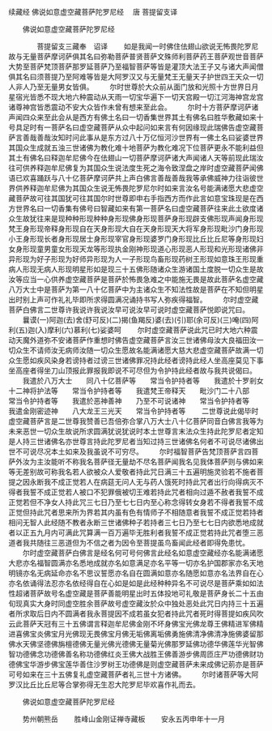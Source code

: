续藏经   佛说如意虚空藏菩萨陀罗尼经
　唐 菩提留支译
　　 

　　佛说如意虚空藏菩萨陀罗尼经

　　　　菩提留支三藏奉　诏译
　　如是我闻一时佛住佉翅山欲说无怖畏陀罗尼故与无量菩萨摩诃萨俱其名曰弥勒菩萨普贤菩萨文殊师利菩萨药王菩萨观世音菩萨大势至菩萨梵顶菩萨那罗延菩萨乃至福智菩萨等皆是灌顶大法王子又与诸大声闻僧俱其名曰须菩提乃至阿难等皆是大阿罗汉又与无量梵王无量天子护世四王天众一切人非人乃至无量男女皆俱。
　　尔时世尊於大众前从面门放和光照十方世界日月星宿光皆悉不现大地六种震动从天雨一切宝华遍下一切天宫殿一切江河海神宫龙宫诸尊神宫皆悉震动不安大众皆作未曾有想来至此会。
　　尔时十方菩萨摩诃萨诸声闻四众来至此会从是西方有佛土名曰一切香集世界其土有佛名曰胜华敷藏如来十号具足时有一菩萨名曰虚空藏菩萨从众中起问如来言有何因缘现此瑞佛告虚空藏菩萨言善哉善哉汝知时问此事从是东方过八十万亿恒河沙世界有一佛土名曰娑婆世界其国众生成就五浊三世诸佛为教化难十地菩萨为教化难况下位菩萨更永不能利益但其土有佛名曰释迦牟尼佛今在佉翅山一切菩萨摩诃萨诸大声闻诸人天等前现此瑞汝往可供养释迦牟尼佛复为其国众生说法度生死之海令致涅盘之岸时虚空藏菩萨闻佛语已欢喜踊跃与八十亿菩萨摩诃萨共上声白佛言善哉善哉我等承佛威神力往诣彼世界供养释迦牟尼佛为其国众生说无怖畏陀罗尼尔时如来言汝名号能满诸愿大悲虚空藏菩萨故可往其国犹可往其国尔时世尊即申右手指西方而作此言如意宝珠现是在西方世界名曰一切香集有佛号曰智藏如来有第一菩萨名曰虚空藏菩萨往来此土欲度诸众生故犹往来是现种种形现种种身形现佛身形现菩萨身形现辟支佛形现声闻身形现梵王身形现帝释身形现自在天身形现大自在天身形现天大将军身形现毗沙门身形现小王身形现长者身形现居士身形现宰官身形现婆罗门身形现比丘比丘尼等身形现妇女身形现童男童女形现天龙等形现执金刚神形现道心形现恶人形现和光形现诸佛非异形现为好子形现为好师异形现为人一子形现鸟畜形现药树王形现如意珠王形现重病人形现无病人形现明星形如是现三十五佛形随诸众生游诸国土度脱一切众生是故汝等应当一心供养虚空藏菩萨是菩萨於怖畏急难之中能施无畏是故此菩萨名虚空藏八万大士中是菩萨为第一八十亿菩萨中为主诸众生不知法性故是菩萨在不知但明星出时别上声可作礼礼毕即所求得圆满况诵持书写人弥疾得福智。
　　尔时虚空藏菩萨白佛言二世尊许我说许我说汝早可说汝早可说时虚空藏菩萨悦即说咒曰。
　　曩谟(一)阿迦(去)舍(舒可反)(二)揭(鱼羯反)婆(去)(引)耶(余可反)(三)唵(四)阿利(五)迦(入)摩利(六)慕利(七)娑婆呵
　　尔时虚空藏菩萨说此咒已时大地六种震动天魔外道弥不安诸菩萨作重想时佛告虚空藏菩萨言汝三世诸佛母汝大良福田汝一切众生不请师汝无病师汝随一切众生愿故名能满诸愿大慈大悲虚空藏菩萨故满一切众生愿如疾风染身若谤持者过谤三世诸佛罪况持此经者谤持此经人坐高座莫见下事坐高座者得坐刀山顶报此罪报我即说不可尽但为令护持此经者故与我共说偈曰。
　　我遣於八万大士　　同八十亿菩萨等　　常当令护持者等　　我遣於十罗剎女　　十二神将护法等　　常当令护持者等　　我遣梵王帝释天　　毗沙门二十八部　　常当令护持者等　　我遣於恶神善神　　乃至不可说诸神　　常当令护持者等　　我遣金刚密迹神　　八大龙王三光天　　常当令护持者等
　　二世尊说此偈毕时虚空藏菩萨言是二世尊我赞善已吾倍弥合掌八万大士八十亿菩萨同音白佛言我等为未来恶世一切众生故说所求圆满犹说犹说时本土世尊言末法众生持此陀罗尼者定知是人持三世诸佛名亦世尊言持此陀罗尼者当知过持三世诸佛名何者不可说尽诸佛出世不可说尽况本土如来及我虽说不可穷尽。
　　尔时福智菩萨告梵顶菩萨言四菩萨外汝为主汝能听不称我名菩萨径无量劫不尽名菩萨闻我名见我体菩萨则与佛如来等无差别故可称我名若人欲被众人爱敬者持此咒日满三十五遍明施灵验若不施者菩提之因永断我不成正觉若人在病莚无问人无与药人饿死时持此咒者出行向得病灭不得者我誓不成正觉若人被口不犯罪俄被切王难若持此咒者相向过遁不赦者我誓不成正觉若但不净女人持此咒三七日乃至七七日内至心称念得转女身若不得者我誓不成正觉但持此咒者思来所为界若其内虽有色有情师子不相随意者我誓不成正觉若持者相问无智人此经随不教者永断三世诸佛种子若持者三七日乃至七七日内欲悉地成就者以正五九月内可满此咒算满一百万遍毕无胜利者我誓不成正觉若持此咒者堕三恶道者我共随往三恶道但为不信之者为因令至菩提虽鸟畜闻此经者即得免患忧。
　　尔时虚空藏菩萨白佛言是经名何可号何佛言此经名如意虚空藏经亦名能满诸愿大悲亦名福智圆满亦名悉地成就亦名如意满足亦名平等一切亦名护国郡家亦名天地明镜亦名无病延命亦名不思议誓愿亦名自在圆满如意亦名随愿如意亦名法界自在心亦名依诵得法忍亦名依经得自在心如是如是此经种种异名不可说尽是菩萨乘如如法性超诸菩萨故号名虚空藏是菩萨善能明星出时五体投地可礼敬是菩萨身长二十五由旬现真实大身时同虚空胜余菩萨故号虚空藏汝於众中独处恶处此咒日内持三十五遍者所求取后日内不圆满者我永菩提因不成若虽女犯者持此咒者死时得菩提如疾风吹云此菩萨天冠有三十五佛谓言释迦牟尼佛金刚不坏身佛宝光佛龙尊王佛精进军佛精进喜佛宝炎佛宝月光佛现无畏佛宝月佛无垢佛离垢佛勇施佛清净佛清净施佛婆留那佛水天佛坚德佛旃檀德佛无量光佛光德佛无量菊光佛那罗延佛功德华佛莲华光智佛智功德佛念功德佛善名称功德佛红炎王佛大战胜王佛善游步佛周匝庄严功德佛财功德佛宝华游步佛宝莲华善住沙罗树王功德佛是则虚空藏菩萨未来成佛记莂亦是菩萨可号如来在三十五佛复礼虚空藏菩萨者礼三世十方诸佛。
　　尔时诸菩萨等大阿罗汉比丘比丘尼等合掌弥得无生忍大陀罗尼毕欢喜作礼而去。

　　佛说如意虚空藏菩萨陀罗尼经

　　势州朝熊岳
　　胜峰山金刚证禅寺藏板
　　安永五丙申年十一月
